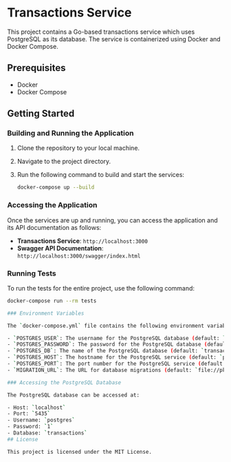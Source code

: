 # Transactions Service

This project contains a Go-based transactions service which uses PostgreSQL as its database. The service is containerized using Docker and Docker Compose.

## Prerequisites

- Docker
- Docker Compose

## Getting Started

### Building and Running the Application

1. Clone the repository to your local machine.
2. Navigate to the project directory.
3. Run the following command to build and start the services:

    ```sh
    docker-compose up --build
    ```

### Accessing the Application

Once the services are up and running, you can access the application and its API documentation as follows:

- **Transactions Service**: `http://localhost:3000`
- **Swagger API Documentation**: `http://localhost:3000/swagger/index.html`

### Running Tests

To run the tests for the entire project, use the following command:

```sh
docker-compose run --rm tests

### Environment Variables

The `docker-compose.yml` file contains the following environment variables for the `transactions` service:

- `POSTGRES_USER`: The username for the PostgreSQL database (default: `postgres`).
- `POSTGRES_PASSWORD`: The password for the PostgreSQL database (default: `1`).
- `POSTGRES_DB`: The name of the PostgreSQL database (default: `transactions`).
- `POSTGRES_HOST`: The hostname for the PostgreSQL service (default: `postgres`).
- `POSTGRES_PORT`: The port number for the PostgreSQL service (default: `5432`).
- `MIGRATION_URL`: The URL for database migrations (default: `file://pkg/migrations`).

### Accessing the PostgreSQL Database

The PostgreSQL database can be accessed at:

- Host: `localhost`
- Port: `5435`
- Username: `postgres`
- Password: `1`
- Database: `transactions`
## License

This project is licensed under the MIT License.
